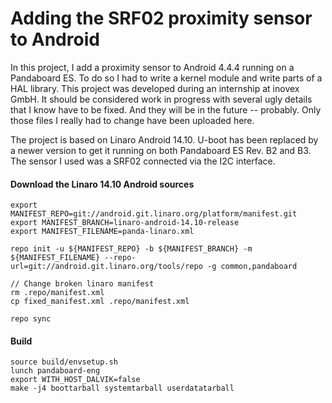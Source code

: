 # Adding the SRF02 proximity sensor to Android 

In this project, I add a proximity sensor to Android 4.4.4 running on a Pandaboard ES. To do so I had to write a kernel module and write parts of a HAL library. 
This project was developed during an internship at inovex GmbH. It should be considered work in progress with several ugly details that I know have to be fixed. And they will be in the future -- probably. 
Only those files I really had to change have been uploaded here. 

The project is based on Linaro Android 14.10. U-boot has been replaced by a newer version to get it running on both Pandaboard ES Rev. B2 and B3. 
The sensor I used was a SRF02 connected via the I2C interface.







#### Download the Linaro 14.10 Android sources
``` 
export MANIFEST_REPO=git://android.git.linaro.org/platform/manifest.git
export MANIFEST_BRANCH=linaro-android-14.10-release
export MANIFEST_FILENAME=panda-linaro.xml

repo init -u ${MANIFEST_REPO} -b ${MANIFEST_BRANCH} -m ${MANIFEST_FILENAME} --repo-url=git://android.git.linaro.org/tools/repo -g common,pandaboard

// Change broken linaro manifest
rm .repo/manifest.xml
cp fixed_manifest.xml .repo/manifest.xml

repo sync
```

#### Build
```
source build/envsetup.sh
lunch pandaboard-eng
export WITH_HOST_DALVIK=false
make -j4 boottarball systemtarball userdatatarball
```
